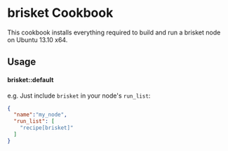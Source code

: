 brisket Cookbook
================
This cookbook installs everything required to build and run a brisket node on Ubuntu 13.10 x64.

Usage
-----
#### brisket::default

e.g.
Just include `brisket` in your node's `run_list`:

```json
{
  "name":"my_node",
  "run_list": [
    "recipe[brisket]"
  ]
}
```